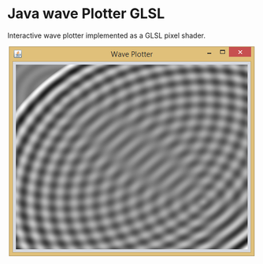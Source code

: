 # Java wave Plotter GLSL
Interactive wave plotter implemented as a GLSL pixel shader.

<p align="center">
  <img src="WavePlotter.png">
</p>

